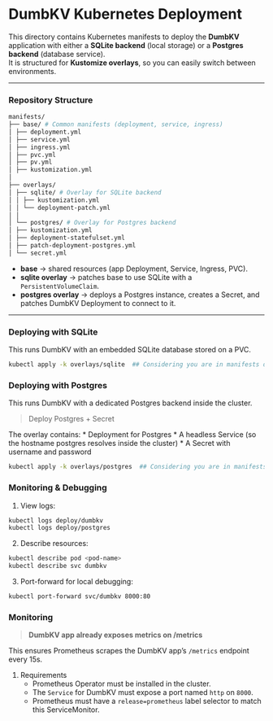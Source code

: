 # DumbKV Kubernetes Deployment

This directory contains Kubernetes manifests to deploy the **DumbKV** application with either a **SQLite backend** (local storage) or a **Postgres backend** (database service).  
It is structured for **Kustomize overlays**, so you can easily switch between environments.

---

### Repository Structure

```bash
manifests/
├── base/ # Common manifests (deployment, service, ingress)
│ ├── deployment.yml
│ ├── service.yml
│ ├── ingress.yml
│ ├── pvc.yml
│ ├── pv.yml
│ ├── kustomization.yml
│
├── overlays/
│ ├── sqlite/ # Overlay for SQLite backend
│ │ ├── kustomization.yml
│ │ └── deployment-patch.yml
│ │
│ └── postgres/ # Overlay for Postgres backend
│ ├── kustomization.yml
│ ├── deployment-statefulset.yml
│ ├── patch-deployment-postgres.yml
│ └── secret.yml
```

- **base** → shared resources (app Deployment, Service, Ingress, PVC).  
- **sqlite overlay** → patches base to use SQLite with a `PersistentVolumeClaim`.  
- **postgres overlay** → deploys a Postgres instance, creates a Secret, and patches DumbKV Deployment to connect to it.  

---

### Deploying with SQLite

This runs DumbKV with an embedded SQLite database stored on a PVC.

```bash
kubectl apply -k overlays/sqlite  ## Considering you are in manifests directory

```

### Deploying with Postgres

This runs DumbKV with a dedicated Postgres backend inside the cluster.

> Deploy Postgres + Secret

The overlay contains:
    * Deployment for Postgres
    * A headless Service (so the hostname postgres resolves inside the cluster)
    * A Secret with username and password

```bash
kubectl apply -k overlays/postgres  ## Considering you are in manifests directory

```
### Monitoring & Debugging

1. View logs:

```bash
kubectl logs deploy/dumbkv
kubectl logs deploy/postgres
```

2. Describe resources:

```bash
kubectl describe pod <pod-name>
kubectl describe svc dumbkv
```

3. Port-forward for local debugging:

```bash
kubectl port-forward svc/dumbkv 8000:80
```
### Monitoring

> **DumbKV app already exposes metrics on /metrics**

This ensures Prometheus scrapes the DumbKV app’s `/metrics` endpoint every 15s.

1. Requirements
    * Prometheus Operator must be installed in the cluster.
    * The `Service` for DumbKV must expose a port named `http` on `8000`.
    * Prometheus must have a `release=prometheus` label selector to match this ServiceMonitor.




